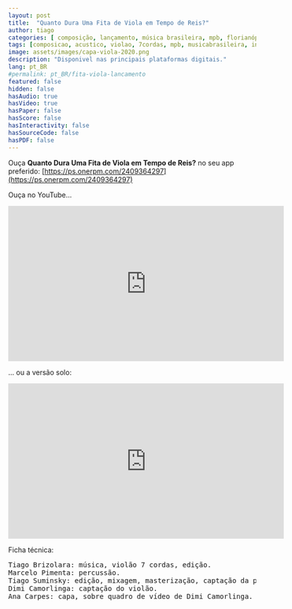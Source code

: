 ```yaml
---
layout: post
title:  "Quanto Dura Uma Fita de Viola em Tempo de Reis?"
author: tiago
categories: [ composição, lançamento, música brasileira, mpb, florianópolis, sete cordas, acústico, instrumental ]
tags: [composicao, acustico, violao, 7cordas, mpb, musicabrasileira, instrumental]
image: assets/images/capa-viola-2020.png
description: "Disponivel nas principais plataformas digitais."
lang: pt_BR
#permalink: pt_BR/fita-viola-lancamento
featured: false
hidden: false
hasAudio: true
hasVideo: true
hasPaper: false
hasScore: false
hasInteractivity: false
hasSourceCode: false
hasPDF: false
---
```


Ouça **Quanto Dura Uma Fita de Viola em Tempo de Reis?** no seu app preferido: [https://ps.onerpm.com/2409364297](https://ps.onerpm.com/2409364297)

Ouça no YouTube...
<p><div style="text-align:center;">
<iframe width="560" height="315" src="https://www.youtube.com/embed/Zx4zjXCMc14" frameborder="0" allow="accelerometer; autoplay; clipboard-write; encrypted-media; gyroscope; picture-in-picture" allowfullscreen></iframe>
</div></p>

... ou a versão solo:
<p><div style="text-align:center;">
<iframe width="560" height="315" src="https://www.youtube.com/embed/d6jF2vYRPwQ" title="YouTube video player" frameborder="0" allow="accelerometer; autoplay; clipboard-write; encrypted-media; gyroscope; picture-in-picture" allowfullscreen></iframe>
</div></p>

Ficha técnica:
<pre>
Tiago Brizolara: música, violão 7 cordas, edição.
Marcelo Pimenta: percussão.
Tiago Suminsky: edição, mixagem, masterização, captação da percussão.
Dimi Camorlinga: captação do violão.
Ana Carpes: capa, sobre quadro de vídeo de Dimi Camorlinga.
</pre>